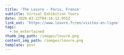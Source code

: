 ```yaml
---
title: 'The Louvre - Paris, France'
subtitle: Virtual Exhibition Tours
date: 2020-03-22T04:16:12.955Z
link_out: 'https://www.louvre.fr/en/visites-en-ligne'
tags:
  - be_entertained
thumb_img_path: /images/louvre.png
content_img_path: /images/louvre.png
template: post
---
```

